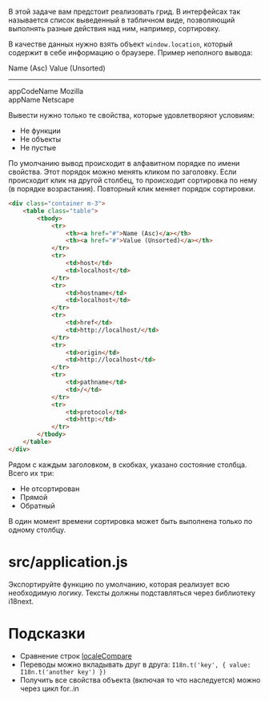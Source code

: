 В этой задаче вам предстоит реализовать грид. В интерфейсах так называется список выведенный в табличном виде, позволяющий выполнять разные действия над ним, например, сортировку.

В качестве данных нужно взять объект `window.location`, который содержит в себе информацию о браузере. Пример неполного вывода:

Name (Asc)	Value (Unsorted)
___
appCodeName	Mozilla  
appName	Netscape


Вывести нужно только те свойства, которые удовлетворяют условиям:

* Не функции
* Не объекты
* Не пустые


По умолчанию вывод происходит в алфавитном порядке по имени свойства. Этот порядок можно менять кликом по заголовку. Если происходит клик на другой столбец, то происходит сортировка по нему (в порядке возрастания). Повторный клик меняет порядок сортировки.  

```html
<div class="container m-3">
    <table class="table">
        <tbody>
            <tr>
                <th><a href="#">Name (Asc)</a></th>
                <th><a href="#">Value (Unsorted)</a></th>
            </tr>
            <tr>
                <td>host</td>
                <td>localhost</td>
            </tr>
            <tr>
                <td>hostname</td>
                <td>localhost</td>
            </tr>
            <tr>
                <td>href</td>
                <td>http://localhost/</td>
            </tr>
            <tr>
                <td>origin</td>
                <td>http://localhost</td>
            </tr>
            <tr>
                <td>pathname</td>
                <td>/</td>
            </tr>
            <tr>
                <td>protocol</td>
                <td>http:</td>
            </tr>
        </tbody>
    </table>
</div>
```
Рядом с каждым заголовком, в скобках, указано состояние столбца. Всего их три:

* Не отсортирован
* Прямой
* Обратный


В один момент времени сортировка может быть выполнена только по одному столбцу.

# src/application.js
Экспортируйте функцию по умолчанию, которая реализует всю необходимую логику. Тексты должны подставляться через библиотеку i18next.

# Подсказки
* Сравнение строк [localeCompare](https://developer.mozilla.org/en/docs/Web/JavaScript/Reference/Global_Objects/String/localeCompare)
* Переводы можно вкладывать друг в друга: `I18n.t('key', { value: I18n.t('another key') })`
* Получить все свойства объекта (включая то что наследуется) можно через цикл for..in

